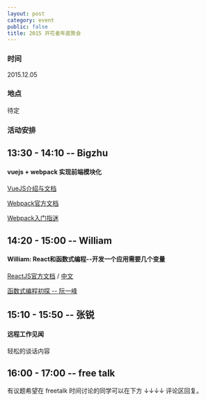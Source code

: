 ```yaml
---
layout: post
category: event
public: false
title: 2015 开花者年底聚会
---
```


### 时间

2015.12.05

### 地点

待定

### 活动安排

## 13:30 - 14:10 -- Bigzhu

#### vuejs + webpack 实现前端模块化

[VueJS介绍与文档](http://cn.vuejs.org/)

[Webpack官方文档](https://webpack.github.io/docs/)

[Webpack入门指迷](http://segmentfault.com/a/1190000002551952)

## 14:20 - 15:00 -- William

#### William: React和函数式编程--开发一个应用需要几个变量

[ReactJS官方文档](https://facebook.github.io/react/docs/getting-started.html)
/ [中文](http://reactjs.cn/react/docs/getting-started.html)

[函数式编程初探 -- 阮一峰](http://www.ruanyifeng.com/blog/2012/04/functional_programming.html)

## 15:10 - 15:50 -- 张锐

#### 远程工作见闻

轻松的谈话内容

## 16:00 - 17:00 -- free talk

有议题希望在 freetalk 时间讨论的同学可以在下方 ↓↓↓↓ 评论区回复。
